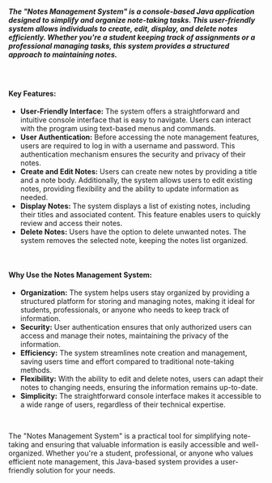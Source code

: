 <h5>The "Notes Management System" is a console-based Java application designed to simplify and organize note-taking tasks. This user-friendly system allows individuals to create, edit, display, and delete notes efficiently. Whether you're a student keeping track of assignments or a professional managing tasks, this system provides a structured approach to maintaining notes.</h5>

<br>

<h4>Key Features:</h4>

<ul>
<li><strong>User-Friendly Interface:</strong> The system offers a straightforward and intuitive console interface that is easy to navigate. Users can interact with the program using text-based menus and commands.</li>

<li><strong>User Authentication:</strong> Before accessing the note management features, users are required to log in with a username and password. This authentication mechanism ensures the security and privacy of their notes.</li>

<li><strong>Create and Edit Notes:</strong> Users can create new notes by providing a title and a note body. Additionally, the system allows users to edit existing notes, providing flexibility and the ability to update information as needed.</li>

<li><strong>Display Notes:</strong> The system displays a list of existing notes, including their titles and associated content. This feature enables users to quickly review and access their notes.</li>

<li><strong>Delete Notes:</strong> Users have the option to delete unwanted notes. The system removes the selected note, keeping the notes list organized.</li>

</ul>

</br>

<h4>Why Use the Notes Management System:</h4>

<ul>
<li><strong>Organization:</strong> The system helps users stay organized by providing a structured platform for storing and managing notes, making it ideal for students, professionals, or anyone who needs to keep track of information.</li>

<li><strong>Security:</strong> User authentication ensures that only authorized users can access and manage their notes, maintaining the privacy of the information.</li>

<li><strong>Efficiency:</strong> The system streamlines note creation and management, saving users time and effort compared to traditional note-taking methods.</li>

<li><strong>Flexibility:</strong> With the ability to edit and delete notes, users can adapt their notes to changing needs, ensuring the information remains up-to-date.</li>

<li><strong>Simplicity:</strong> The straightforward console interface makes it accessible to a wide range of users, regardless of their technical expertise.</li>
</ul>

<br>

The "Notes Management System" is a practical tool for simplifying note-taking and ensuring that valuable information is easily accessible and well-organized. Whether you're a student, professional, or anyone who values efficient note management, this Java-based system provides a user-friendly solution for your needs.
